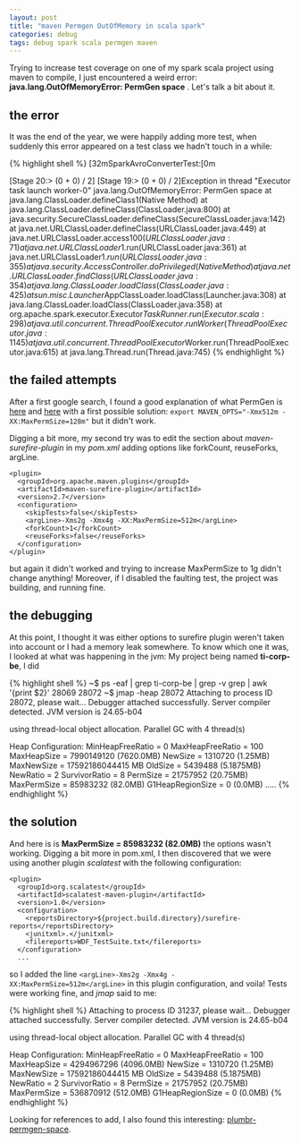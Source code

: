 ```yaml
---
layout: post
title: "maven Permgen OutOfMemory in scala spark"
categories: debug
tags: debug spark scala permgen maven
---
```


Trying to increase test coverage on one of my spark scala project using maven to compile, I just encountered a weird error: **java.lang.OutOfMemoryError: PermGen space** . Let's talk a bit about it.
<!--more-->

## the error
It was the end of the year, we were happily adding more test, when suddenly this error appeared on a test class we hadn't touch in a while:

{% highlight shell %}
[32mSparkAvroConverterTest:[0m

[Stage 20:>                                                         (0 + 0) / 2]
[Stage 19:>                                                         (0 + 0) / 2]Exception in thread "Executor task launch worker-0" java.lang.OutOfMemoryError: PermGen space
	at java.lang.ClassLoader.defineClass1(Native Method)
	at java.lang.ClassLoader.defineClass(ClassLoader.java:800)
	at java.security.SecureClassLoader.defineClass(SecureClassLoader.java:142)
	at java.net.URLClassLoader.defineClass(URLClassLoader.java:449)
	at java.net.URLClassLoader.access$100(URLClassLoader.java:71)
	at java.net.URLClassLoader$1.run(URLClassLoader.java:361)
	at java.net.URLClassLoader$1.run(URLClassLoader.java:355)
	at java.security.AccessController.doPrivileged(Native Method)
	at java.net.URLClassLoader.findClass(URLClassLoader.java:354)
	at java.lang.ClassLoader.loadClass(ClassLoader.java:425)
	at sun.misc.Launcher$AppClassLoader.loadClass(Launcher.java:308)
	at java.lang.ClassLoader.loadClass(ClassLoader.java:358)
	at org.apache.spark.executor.Executor$TaskRunner.run(Executor.scala:298)
	at java.util.concurrent.ThreadPoolExecutor.runWorker(ThreadPoolExecutor.java:1145)
	at java.util.concurrent.ThreadPoolExecutor$Worker.run(ThreadPoolExecutor.java:615)
	at java.lang.Thread.run(Thread.java:745)
{% endhighlight %}

## the failed attempts
After a first google search, I found a good explanation of what PermGen is [here](http://stackoverflow.com/questions/1279449/what-is-perm-space) and [here](http://stackoverflow.com/questions/4848669/perm-space-vs-heap-space) with a first possible solution: 
`export MAVEN_OPTS="-Xmx512m -XX:MaxPermSize=128m"` but it didn't work. 

Digging a bit more, my second try was to edit the section about *maven-surefire-plugin* in my *pom.xml*  adding options like forkCount, reuseForks, argLine.

```
<plugin>
  <groupId>org.apache.maven.plugins</groupId>
  <artifactId>maven-surefire-plugin</artifactId>
  <version>2.7</version>
  <configuration>
    <skipTests>false</skipTests>
    <argLine>-Xms2g -Xmx4g -XX:MaxPermSize=512m</argLine>
    <forkCount>1</forkCount>
    <reuseForks>false</reuseForks>
  </configuration>
</plugin>
```

but again it didn't worked and trying to increase MaxPermSize to 1g didn't change anything! Moreover, if I disabled the faulting test, the project was building, and running fine. 

## the debugging
At this point, I thought it was either options to surefire plugin weren't taken into account or I had a memory leak somewhere. To know which one it was, I looked at what was happening in the jvm: My project being named **ti-corp-be**, I did 

{% highlight shell %}
~$ ps -eaf | grep ti-corp-be | grep -v grep | awk '{print $2}'
28069
28072
~$ jmap -heap 28072
Attaching to process ID 28072, please wait...
Debugger attached successfully.
Server compiler detected.
JVM version is 24.65-b04

using thread-local object allocation.
Parallel GC with 4 thread(s)

Heap Configuration:
   MinHeapFreeRatio = 0
   MaxHeapFreeRatio = 100
   MaxHeapSize      = 7990149120 (7620.0MB)
   NewSize          = 1310720 (1.25MB)
   MaxNewSize       = 17592186044415 MB
   OldSize          = 5439488 (5.1875MB)
   NewRatio         = 2
   SurvivorRatio    = 8
   PermSize         = 21757952 (20.75MB)
   MaxPermSize      = 85983232 (82.0MB)
   G1HeapRegionSize = 0 (0.0MB)
.....
{% endhighlight %}

## the solution
And here is is **MaxPermSize      = 85983232 (82.0MB)**  the options wasn't working. Digging a bit more in pom.xml, I then discovered that we were using another plugin *scalatest* with the following configuration:

```
<plugin>
  <groupId>org.scalatest</groupId>
  <artifactId>scalatest-maven-plugin</artifactId>
  <version>1.0</version>
  <configuration>
    <reportsDirectory>${project.build.directory}/surefire-reports</reportsDirectory>
    <junitxml>.</junitxml>
    <filereports>WDF_TestSuite.txt</filereports>
  </configuration>
  ...
```

so I added the line `<argLine>-Xms2g -Xmx4g -XX:MaxPermSize=512m</argLine>` in this plugin configuration, and voila! Tests were working fine, and *jmap* said to me:

{% highlight shell %}
Attaching to process ID 31237, please wait...
Debugger attached successfully.
Server compiler detected.
JVM version is 24.65-b04

using thread-local object allocation.
Parallel GC with 4 thread(s)

Heap Configuration:
   MinHeapFreeRatio = 0
   MaxHeapFreeRatio = 100
   MaxHeapSize      = 4294967296 (4096.0MB)
   NewSize          = 1310720 (1.25MB)
   MaxNewSize       = 17592186044415 MB
   OldSize          = 5439488 (5.1875MB)
   NewRatio         = 2
   SurvivorRatio    = 8
   PermSize         = 21757952 (20.75MB)
   MaxPermSize      = 536870912 (512.0MB)
   G1HeapRegionSize = 0 (0.0MB)
{% endhighlight %}

Looking for references to add, I also found this interesting: [plumbr-permgen-space](https://plumbr.eu/outofmemoryerror/permgen-space). 
